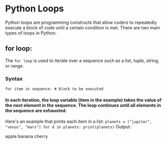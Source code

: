 # Python Loops
Python loops are programming constructs that allow coders to repeatedly execute a block of code until a certain condition is met. 
There are two main types of loops in Python.


## for loop:
The ` for loop ` is used to iterate over a sequence such as a list, tuple, string, or range. 

### Syntax
`
for item in sequence:
    # block to be executed
`

#### In each iteration, the loop variable (item in the example) takes the value of the next element in the sequence. The loop continues until all elements in the sequence are exhausted.

Here's an example that prints each item in a list:
`
planets = ["jupiter", "venus", "mars"]
for d in planets:
    print(planets)
`
Output:

apple
banana
cherry
